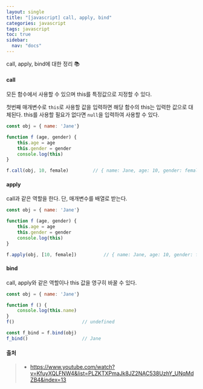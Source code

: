 ```yaml
---
layout: single
title: "[javascript] call, apply, bind"
categories: javascript
tags: javascript
toc: true
sidebar:
  nav: "docs"
---
```


call, apply, bind에 대한 정리 📚



#### call

 모든 함수에서 사용할 수 있으며 this를 특정값으로 지정할 수 있다.

첫번째 매개변수로 `this`로 사용할 값을 입력하면 해당 함수의 this는 입력한 값으로 대체된다. this를 사용할 필요가 없다면 `null`을 입력하여 사용할 수 있다.

```javascript
const obj = { name: 'Jane'}

function f (age, gender) {
    this.age = age
    this.gender = gender
    console.log(this)
}

f.call(obj, 10, female)			// { name: Jane, age: 10, gender: female }
```



#### apply

call과 같은 역할을 한다. 단, 매개변수를 배열로 받는다.

```javascript
const obj = { name: 'Jane'}

function f (age, gender) {
    this.age = age
    this.gender = gender
    console.log(this)
}

f.apply(obj, [10, female])			// { name: Jane, age: 10, gender: female }
```



#### bind

call, apply와 같은 역할이나 this 값을 영구히 바꿀 수 있다.

```javascript
const obj = { name: 'Jane'}

function f () {
    console.log(this.name)
}
f()							// undefined

const f_bind = f.bind(obj)
f_bind()					// Jane
```



#### 출처

> - https://www.youtube.com/watch?v=KfuyXQLFNW4&list=PLZKTXPmaJk8JZ2NAC538UzhY_UNqMdZB4&index=13